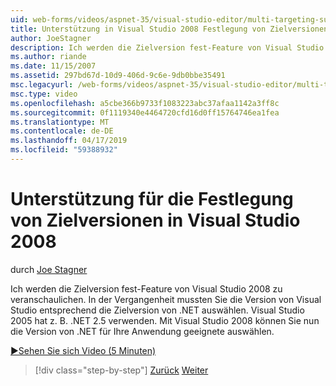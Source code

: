 ```yaml
---
uid: web-forms/videos/aspnet-35/visual-studio-editor/multi-targeting-support-in-visual-studio-2008
title: Unterstützung in Visual Studio 2008 Festlegung von Zielversionen | Microsoft-Dokumentation
author: JoeStagner
description: Ich werden die Zielversion fest-Feature von Visual Studio 2008 zu veranschaulichen. In der Vergangenheit mussten Sie die Version von Visual Studio entsprechend dem Ziel .NET Versi auswählen...
ms.author: riande
ms.date: 11/15/2007
ms.assetid: 297bd67d-10d9-406d-9c6e-9db0bbe35491
msc.legacyurl: /web-forms/videos/aspnet-35/visual-studio-editor/multi-targeting-support-in-visual-studio-2008
msc.type: video
ms.openlocfilehash: a5cbe366b9733f1083223abc37afaa1142a3ff8c
ms.sourcegitcommit: 0f1119340e4464720cfd16d0ff15764746ea1fea
ms.translationtype: MT
ms.contentlocale: de-DE
ms.lasthandoff: 04/17/2019
ms.locfileid: "59388932"
---
```

# <a name="multi-targeting-support-in-visual-studio-2008"></a>Unterstützung für die Festlegung von Zielversionen in Visual Studio 2008

durch [Joe Stagner](https://github.com/JoeStagner)

Ich werden die Zielversion fest-Feature von Visual Studio 2008 zu veranschaulichen. In der Vergangenheit mussten Sie die Version von Visual Studio entsprechend die Zielversion von .NET auswählen. Visual Studio 2005 hat z. B. .NET 2.5 verwenden. Mit Visual Studio 2008 können Sie nun die Version von .NET für Ihre Anwendung geeignete auswählen.

[&#9654;Sehen Sie sich Video (5 Minuten)](https://channel9.msdn.com/Blogs/ASP-NET-Site-Videos/multi-targeting-support-in-visual-studio-2008)

> [!div class="step-by-step"]
> [Zurück](javascript-debugging-in-visual-studio-2008.md)
> [Weiter](intellisense-for-jscript-and-aspnet-ajax.md)
